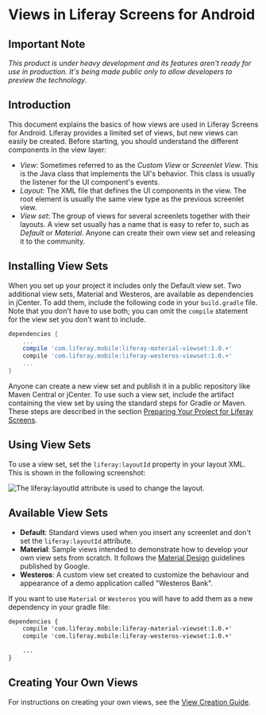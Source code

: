# Views in Liferay Screens for Android

## Important Note

*This product is under heavy development and its features aren't ready for use in production. It's being made public only to allow developers to preview the technology*.

## Introduction

This document explains the basics of how views are used in Liferay Screens for Android. Liferay provides a limited set of views, but new views can easily be created. Before starting, you should understand the different components in the view layer:

- *View*: Sometimes referred to as the *Custom View* or *Screenlet View*. This is the Java class that implements the UI's behavior. This class is usually the listener for the UI component's events.
- *Layout*: The XML file that defines the UI components in the view. The root element is usually the same view type as the previous screenlet view.
- *View set*: The group of views for several screenlets together with their layouts. A view set usually has a name that is easy to refer to, such as *Default* or *Material*. Anyone can create their own view set and releasing it to the community.

## Installing View Sets

When you set up your project it includes only the Default view set. Two additional view sets, Material and Westeros, are available as dependencies in jCenter. To add them, include the following code in your `build.gradle` file. Note that you don't have to use both; you can omit the `compile` statement for the view set you don't want to include. 

```groovy
dependencies {
    ...
    compile 'com.liferay.mobile:liferay-material-viewset:1.0.+'
    compile 'com.liferay.mobile:liferay-westeros-viewset:1.0.+'	
    ...
}
```

Anyone can create a new view set and publish it in a public repository like Maven Central or jCenter. To use such a view set, include the artifact containing the view set by using the standard steps for Gradle or Maven. These steps are described in the section [Preparing Your Project for Liferay  Screens](https://github.com/liferay/liferay-screens/tree/master/android/README.md#preparing-your-project-for-liferay-screens).

## Using View Sets

To use a view set, set the `liferay:layoutId` property in your layout XML. This is shown in the following screenshot:

![The `liferay:layoutId` attribute is used to change the layout.](images/layoutid_xml.png)

## Available View Sets

- **Default**: Standard views used when you insert any screenlet and don't set the `liferay:layoutId` attribute.
- **Material**: Sample views intended to demonstrate how to develop your own view sets from scratch. It follows the [Material Design](https://developer.android.com/design/material/index.html) guidelines published by Google.
- **Westeros**: A custom view set created to customize the behaviour and appearance of a demo application called "Westeros Bank".

If you want to use `Material` or `Westeros` you will have to add them as a new dependency in your gradle file:

```xml
dependencies {
	compile 'com.liferay.mobile:liferay-material-viewset:1.0.+'
	compile 'com.liferay.mobile:liferay-westeros-viewset:1.0.+'

	...
}
```

## Creating Your Own Views

For instructions on creating your own views, see the [View Creation Guide](view_creation.md).